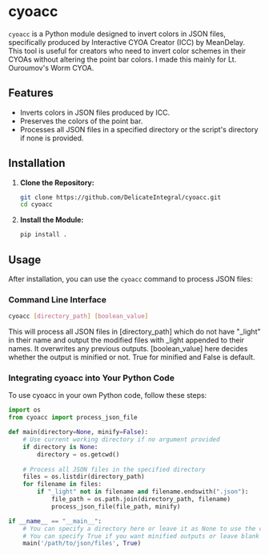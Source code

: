 # cyoacc

`cyoacc` is a Python module designed to invert colors in JSON files, specifically produced by Interactive CYOA Creator (ICC) by MeanDelay. This tool is useful for creators who need to invert color schemes in their CYOAs without altering the point bar colors. I made this mainly for Lt. Ouroumov's Worm CYOA.

## Features

- Inverts colors in JSON files produced by ICC.
- Preserves the colors of the point bar.
- Processes all JSON files in a specified directory or the script's directory if none is provided.

## Installation

1. **Clone the Repository:**

    ```bash
    git clone https://github.com/DelicateIntegral/cyoacc.git
    cd cyoacc
    ```

2. **Install the Module:**

    ```bash
    pip install .
    ```

## Usage

After installation, you can use the `cyoacc` command to process JSON files:

### Command Line Interface

```bash
cyoacc [directory_path] [boolean_value]
```

This will process all JSON files in [directory_path] which do not have "_light" in their name and output the modified files with _light appended to their names. It overwrites any previous outputs. [boolean_value] here decides whether the output is minified or not. True for minified and False is default.

### Integrating cyoacc into Your Python Code

To use cyoacc in your own Python code, follow these steps:

```python
import os
from cyoacc import process_json_file

def main(directory=None, minify=False):
    # Use current working directory if no argument provided
    if directory is None:
        directory = os.getcwd()  
    
    # Process all JSON files in the specified directory
    files = os.listdir(directory_path)
    for filename in files:
        if "_light" not in filename and filename.endswith(".json"):
            file_path = os.path.join(directory_path, filename)
            process_json_file(file_path, minify)

if __name__ == "__main__":
    # You can specify a directory here or leave it as None to use the current directory
    # You can specify True if you want minified outputs or leave blank for default False
    main('/path/to/json/files', True)
```